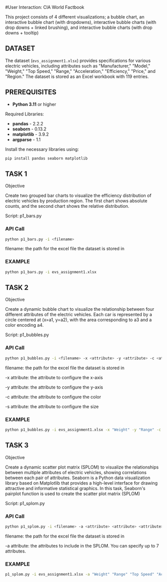 #User Interaction: CIA World Factbook

This project consists of 4 different visualizations; a bubble chart, an interactive bubble chart (with dropdowns), interactive bubble charts (with drop downs + linked brushing), and interactive bubble charts (with drop downs + tooltip)

## DATASET

The dataset (`evs_assignment1.xlsx`) provides specifications for various electric vehicles, including attributes such as "Manufacturer," "Model," "Weight," "Top Speed," "Range," "Acceleration," "Efficiency," "Price," and "Region." The dataset is stored as an Excel workbook with 119 entries.

## PREREQUISITES

- **Python 3.11** or higher

Required Libraries: 
- **pandas** - 2.2.2
- **seaborn** - 0.13.2
- **matplotlib** - 3.9.2
- **argparse** - 1.1

Install the necessary libraries using:
```bash
pip install pandas seaborn matplotlib
```

## TASK 1
Objective

Create two grouped bar charts to visualize the efficiency distribution of electric vehicles by production region. The first chart shows absolute counts, and the second chart shows the relative distribution.

Script: p1_bars.py

### API Call

```bash
python p1_bars.py -i <filename>
```
filename: the path for the excel file the dataset is stored in

### EXAMPLE
```bash
python p1_bars.py -i evs_assignment1.xlsx
```

## TASK 2
Objective

Create a dynamic bubble chart to visualize the relationship between four different attributes of the electric vehicles. Each car is represented by a circle centered at (x=a1, y=a2), with the area corresponding to a3 and a color encoding a4.

Script: p1_bubbles.py

### API Call

```bash
python p1_bubbles.py -i <filename> -x <attribute> -y <attribute> -c <attribute> -s <attribute>
```
filename: the path for the excel file the dataset is stored in

-x attribute: the attribute to configure the x-axis

-y attribute: the attribute to configure the y-axis

-c attribute: the attribute to configure the color

-s attribute: the attribute to configure the size

### EXAMPLE
```bash
python p1_bubbles.py -i evs_assignment1.xlsx -x "Weight" -y "Range" -c "Top Speed" -s "Acceleration"
```

## TASK 3
Objective

Create a dynamic scatter plot matrix (SPLOM) to visualize the relationships between multiple attributes of electric vehicles, showing correlations between each pair of attributes. Seaborn is a Python data visualization library based on Matplotlib that provides a high-level interface for drawing attractive and informative statistical graphics. In this task, Seaborn's pairplot function is used to create the scatter plot matrix (SPLOM)

Script: p1_splom.py

### API Call
```bash
python p1_splom.py -i <filename> -a <attribute> <attribute> <attribute> .... <attribute>
```
filename: the path for the excel file the dataset is stored in

-a attribute: the attributes to include in the SPLOM. You can specify up to 7 attributes.

### EXAMPLE
```bash
p1_splom.py -i evs_assignment1.xlsx -a "Weight" "Range" "Top Speed" "Acceleration"
```
